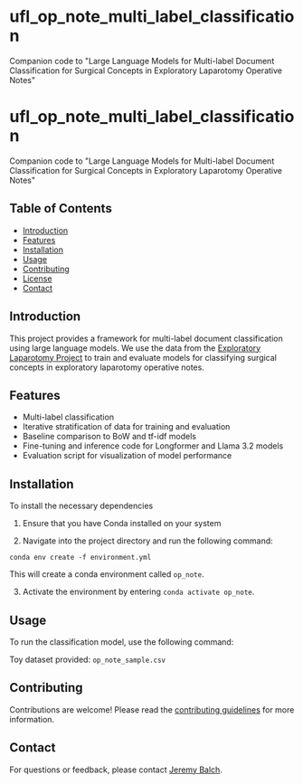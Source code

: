 # ufl_op_note_multi_label_classification
Companion code to "Large Language Models for Multi-label Document Classification for Surgical Concepts in Exploratory Laparotomy Operative Notes"

# ufl_op_note_multi_label_classification

Companion code to "Large Language Models for Multi-label Document Classification for Surgical Concepts in Exploratory Laparotomy Operative Notes"

## Table of Contents
- [Introduction](#introduction)
- [Features](#features)
- [Installation](#installation)
- [Usage](#usage)
- [Contributing](#contributing)
- [License](#license)
- [Contact](#contact)

## Introduction
This project provides a framework for multi-label document classification using large language models. We use the data from the [Exploratory Laparotomy Project](https://github.com/ufl-prismap/exploratory-laparotomy-project) to train and evaluate models for classifying surgical concepts in exploratory laparotomy operative notes.

## Features
- Multi-label classification   
- Iterative stratification of data for training and evaluation
- Baseline comparison to BoW and tf-idf models
- Fine-tuning and inference code for Longformer and Llama 3.2 models
- Evaluation script for visualization of model performance 


## Installation
To install the necessary dependencies

1. Ensure that you have Conda installed on your system

2. Navigate into the project directory and run the following command:

`conda env create -f environment.yml`

This will create a conda environment called `op_note`.

3. Activate the environment by entering `conda activate op_note`.

## Usage
To run the classification model, use the following command:

Toy dataset provided: `op_note_sample.csv`

## Contributing
Contributions are welcome! Please read the [contributing guidelines](CONTRIBUTING.md) for more information.

## Contact
For questions or feedback, please contact [Jeremy Balch](mailto:jeremy.balch@surgery.ufl.edu).
